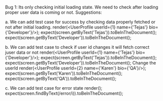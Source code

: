 Bug 1: Its only checking initial loading state. We need to check after loading proper user data is coming or not.
Suggestions:

a. We can add test case for success by checking data properly fetched or not after initial loading.
        render(<UserProfile userId={1} name={'Tejas'} bio={'Developer'}/>);
        expect(screen.getByText('Tejas')).toBeInTheDocument();
        expect(screen.getByText('Developer')).toBeInTheDocument();

b. We can add test case to check if user id changes it will fetch correct juser data or not
        render(<UserProfile userId={1} name={'Tejas'} bio={'Developer'}/>);
        expect(screen.getByText('Tejas')).toBeInTheDocument();
        expect(screen.getByText('Developer')).toBeInTheDocument();
        Change the userId
        render(<UserProfile userId={2} name={'Karen'} bio={'QA'}/>);
        expect(screen.getByText('Karen')).toBeInTheDocument();
        expect(screen.getByText('QA')).toBeInTheDocument();

c. We can add test case for error state
        render(<UserProfile userId={101} />);
        expect(screen.findByText(/error/i)).toBeInTheDocument();